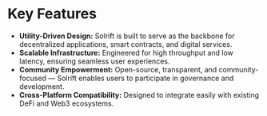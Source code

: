 # Key Features

- **Utility-Driven Design:** Solrift is built to serve as the backbone for decentralized applications, smart contracts, and digital services.
- **Scalable Infrastructure:** Engineered for high throughput and low latency, ensuring seamless user experiences.
- **Community Empowerment:** Open-source, transparent, and community-focused — Solrift enables users to participate in governance and development.
- **Cross-Platform Compatibility:** Designed to integrate easily with existing DeFi and Web3 ecosystems.